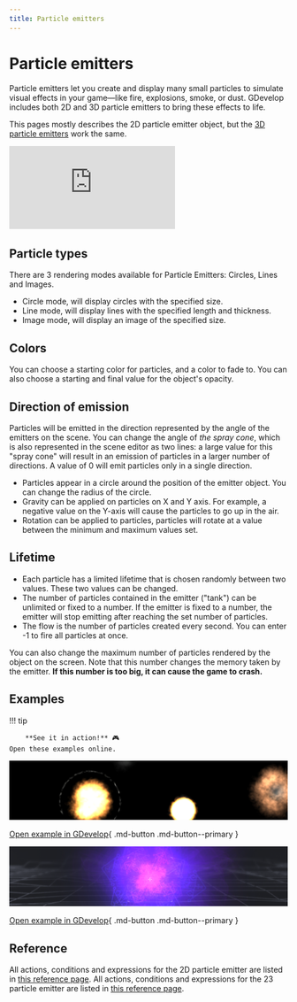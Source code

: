 ```yaml
---
title: Particle emitters
---
```

# Particle emitters

Particle emitters let you create and display many small particles to simulate visual effects in your game—like fire, explosions, smoke, or dust. GDevelop includes both 2D and 3D particle emitters to bring these effects to life.

This pages mostly describes the 2D particle emitter object, but the [3D particle emitters](/gdevelop5/extensions/particle-emitter3d) work the same.

<div class="video-container">
  <iframe src="https://www.youtube.com/embed/mqXYlsOENpg" frameborder="0" allowfullscreen></iframe>
</div>

## Particle types

There are 3 rendering modes available for Particle Emitters: Circles, Lines and Images.

* Circle mode, will display circles with the specified size.
* Line mode,  will display lines with the specified length and thickness.
* Image mode, will display an image of the specified size.

## Colors

You can choose a starting color for particles, and a color to fade to. You can also choose a starting and final value for the object's opacity.

## Direction of emission

Particles will be emitted in the direction represented by the angle of the emitters on the scene. You can change the angle of *the spray cone*, which is also represented in the scene editor as two lines: a large value for this "spray cone" will result in an emission of particles in a larger number of directions. A value of 0 will emit particles only in a single direction.

* Particles appear in a circle around the position of the emitter object. You can change the radius of the circle.
* Gravity can be applied on particles on X and Y axis. For example, a negative value on the Y-axis will cause the particles to go up in the air.
* Rotation can be applied to particles, particles will rotate at a value between the minimum and maximum values set.

## Lifetime

* Each particle has a limited lifetime that is chosen randomly between two values. These two values can be changed.
* The number of particles contained in the emitter ("tank") can be unlimited or fixed to a number. If the emitter is fixed to a number, the emitter will stop emitting after reaching the set number of particles.
* The flow is the number of particles created every second. You can enter -1 to fire all particles at once.

You can also change the maximum number of particles rendered by the object on the screen. Note that this number changes the memory taken by the emitter. **If this number is too big, it can cause the game to crash.**

## Examples

!!! tip

        **See it in action!** 🎮
    Open these examples online.


[![](Examples1ParticleEmitterExplosions.png)](https://editor.gdevelop.io/?project=example://particles-explosions)

[Open example in GDevelop](https://editor.gdevelop.io/?project=example://particles-explosions){ .md-button .md-button--primary }


[![](Examples2ParticleEmitterWishForge.png)](https://editor.gdevelop.io/?project=https://resources.gdevelop-app.com/examples/particle-effects-demo/particle-effects-demo.json)

[Open example in GDevelop](https://editor.gdevelop.io/?project=https://resources.gdevelop-app.com/examples/particle-effects-demo/particle-effects-demo.json){ .md-button .md-button--primary }

## Reference

All actions, conditions and expressions for the 2D particle emitter are listed in [this reference page](/gdevelop5/all-features/particle-system/reference/).
All actions, conditions and expressions for the 23 particle emitter are listed in [this reference page](/gdevelop5/extensions/particle-emitter3d).
